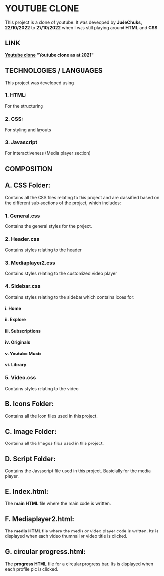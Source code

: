 # YOUTUBE CLONE
This project is a clone of youtube.
It was deveoped by **JudeChuks, 22/10/2022** 
to **27/10/2022** when I was still playing around **HTML** and **CSS**

## LINK
**[Youtube clone](https://judechuks.github.io/youtube/) "Youtube clone as at 2021"**

## TECHNOLOGIES / LANGUAGES
This project was developed using 
### 1. HTML: 
For the structuring
### 2. CSS:
For styling and layouts
### 3. Javascript
For interactiveness (Media player section)

## COMPOSITION
## A. CSS Folder:
Contains all the CSS files relating to this project and are classified based on the different sub-sections of the project, which includes:
### 1. General.css

Contains the general styles for the project.
### 2. Header.css

Contains styles relating to the header
### 3. Mediaplayer2.css
Contains styles relating to the customized video player

### 4. Sidebar.css
Contains styles relating to the sidebar which contains icons for:
#### i. Home
#### ii. Explore
#### iii. Subscriptions
#### iv. Originals
#### v. Youtube Music
#### vi. Library

### 5. Video.css
Contains styles relating to the video

## B. Icons Folder:
Contains all the Icon files used in this project.

## C. Image Folder:
Contains all the Images files used in this project.

## D. Script Folder:
Contains the Javascript file used in this project. Basicially for the media player.

## E. Index.html:
The **main HTML** file where the main code is written.

## F. Mediaplayer2.html:
The **media HTML** file where the media or video player code is written. Its is displayed when each video thumnail or video title is clicked.

## G. circular progress.html:
The **progress HTML** file for a circular progress bar. Its is displayed when each profile pic is clicked.
